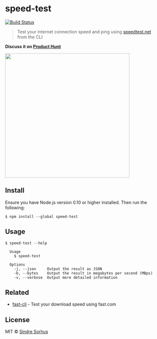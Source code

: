# speed-test 
[![Build Status](https://travis-ci.org/sindresorhus/speed-test.svg?branch=master)](https://travis-ci.org/sindresorhus/speed-test)

> Test your internet connection speed and ping using [speedtest.net](http://www.speedtest.net) from the CLI

**Discuss it on [Product Hunt](https://www.producthunt.com/posts/speed-test-cli)**

<img src="screenshot.gif" width="404">


## Install

Ensure you have Node.js version 0.10 or higher installed. Then run the following:

```
$ npm install --global speed-test
```


## Usage

```
$ speed-test --help

  Usage
    $ speed-test

  Options
    -j, --json     Output the result as JSON
    -b, --bytes    Output the result in megabytes per second (MBps)
    -v, --verbose  Output more detailed information
```


## Related

- [fast-cli](https://github.com/sindresorhus/fast-cli) - Test your download speed using fast.com


## License

MIT © [Sindre Sorhus](https://sindresorhus.com)
